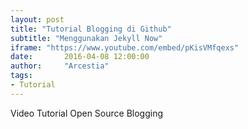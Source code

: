 ```yaml
---
layout: post
title: "Tutorial Blogging di Github"
subtitle: "Menggunakan Jekyll Now"
iframe: "https://www.youtube.com/embed/pKisVMfqexs"
date:       2016-04-08 12:00:00
author:     "Arcestia"
tags:
- Tutorial
---
```


Video Tutorial Open Source Blogging
